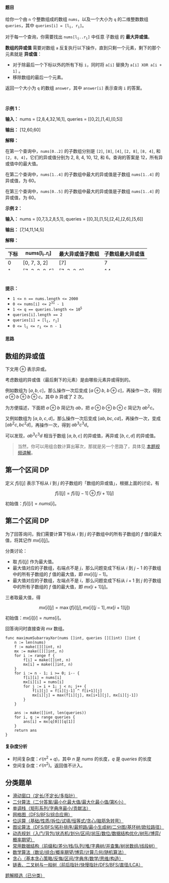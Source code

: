 #### 题目

<p>给你一个由 <code>n</code> 个整数组成的数组 <code>nums</code>，以及一个大小为 <code>q</code> 的二维整数数组 <code>queries</code>，其中 <code>queries[i] = [l<sub>i</sub>, r<sub>i</sub>]</code>。</p>

<p>对于每一个查询，你需要找出 <code>nums[l<sub>i</sub>..r<sub>i</sub>]</code> 中任意 <span data-keyword="subarray">子数组</span> 的 <strong>最大异或值</strong>。</p>

<p><strong>数组的异或值 </strong>需要对数组 <code>a</code> 反复执行以下操作，直到只剩一个元素，剩下的那个元素就是 <strong>异或值</strong>：</p>

<ul>
	<li><span class="text-only" data-eleid="9" style="white-space: pre;">对于除最后一个下标以外的所有下标</span> <code>i</code>，同时将 <code>a[i]</code> 替换为 <code>a[i] XOR a[i + 1]</code> 。</li>
	<li>移除数组的最后一个元素。</li>
</ul>

<p>返回一个大小为 <code>q</code> 的数组 <code>answer</code>，其中 <code>answer[i]</code> 表示查询 <code>i</code> 的答案。</p>

<p>&nbsp;</p>

<p><strong class="example">示例 1：</strong></p>

<div class="example-block">
<p><strong>输入：</strong> <span class="example-io">nums = [2,8,4,32,16,1], queries = [[0,2],[1,4],[0,5]]</span></p>

<p><strong>输出：</strong> <span class="example-io">[12,60,60]</span></p>

<p><strong>解释：</strong></p>

<p>在第一个查询中，<code>nums[0..2]</code> 的子数组分别是 <code>[2]</code>, <code>[8]</code>, <code>[4]</code>, <code>[2, 8]</code>, <code>[8, 4]</code>, 和 <code>[2, 8, 4]</code>，它们的异或值分别为 2, 8, 4, 10, 12, 和 6。查询的答案是 12，所有异或值中的最大值。</p>

<p>在第二个查询中，<code>nums[1..4]</code> 的子数组中最大的异或值是子数组 <code>nums[1..4]</code> 的异或值，为 60。</p>

<p>在第三个查询中，<code>nums[0..5]</code> 的子数组中最大的异或值是子数组 <code>nums[1..4]</code> 的异或值，为 60。</p>
</div>

<p><strong class="example">示例 2：</strong></p>

<div class="example-block">
<p><strong>输入：</strong> <span class="example-io">nums = [0,7,3,2,8,5,1], queries = [[0,3],[1,5],[2,4],[2,6],[5,6]]</span></p>

<p><strong>输出：</strong> <span class="example-io">[7,14,11,14,5]</span></p>

<p><strong>解释：</strong></p>

<table height="70" width="472">
	<thead>
		<tr>
			<th>下标</th>
			<th>nums[l<sub>i</sub>..r<sub>i</sub>]</th>
			<th>最大异或值子数组</th>
			<th>子数组最大异或值</th>
		</tr>
	</thead>
	<tbody>
		<tr>
			<td>0</td>
			<td>[0, 7, 3, 2]</td>
			<td>[7]</td>
			<td>7</td>
		</tr>
		<tr>
			<td>1</td>
			<td>[7, 3, 2, 8, 5]</td>
			<td>[7, 3, 2, 8]</td>
			<td>14</td>
		</tr>
		<tr>
			<td>2</td>
			<td>[3, 2, 8]</td>
			<td>[3, 2, 8]</td>
			<td>11</td>
		</tr>
		<tr>
			<td>3</td>
			<td>[3, 2, 8, 5, 1]</td>
			<td>[2, 8, 5, 1]</td>
			<td>14</td>
		</tr>
		<tr>
			<td>4</td>
			<td>[5, 1]</td>
			<td>[5]</td>
			<td>5</td>
		</tr>
	</tbody>
</table>
</div>

<p>&nbsp;</p>

<p><strong>提示：</strong></p>

<ul>
	<li><code>1 &lt;= n == nums.length &lt;= 2000</code></li>
	<li><code>0 &lt;= nums[i] &lt;= 2<sup>31</sup> - 1</code></li>
	<li><code>1 &lt;= q == queries.length &lt;= 10<sup>5</sup></code></li>
	<li><code>queries[i].length == 2</code></li>
	<li><code>queries[i] = [l<sub>i</sub>, r<sub>i</sub>]</code></li>
	<li><code>0 &lt;= l<sub>i</sub> &lt;= r<sub>i</sub> &lt;= n - 1</code></li>
</ul>

#### 思路

## 数组的异或值

下文用 $\oplus$ 表示异或。

考虑数组的异或值（最后剩下的元素）是由哪些元素异或得到的。

例如数组为 $[a,b,c]$，那么操作一次后变成 $[a\oplus b,\ b\oplus c]$，再操作一次，得到 $a\oplus b\oplus b\oplus c$。其中 $b$ 异或了 $2$ 次。

为方便描述，下面把 $a\oplus b$ 简记为 $ab$，把 $a\oplus b\oplus b\oplus c$ 简记为 $ab^2c$。

又例如数组为 $[a,b,c,d]$，那么操作一次后变成 $[ab,bc,cd]$，再操作一次，变成 $[ab^2c,bc^2d]$，再操作一次，得到 $ab^3c^3d$。

可以发现，$ab^3c^3d$ 相当于数组 $[a,b,c]$ 的异或值，再异或 $[b,c,d]$ 的异或值。

> 当然，你可以用组合数计算出幂次，那就是另一个思路了，具体见 [本题视频讲解](https://www.bilibili.com/video/BV142Hae7E5y/)。

## 第一个区间 DP

定义 $f[i][j]$ 表示下标从 $i$ 到 $j$ 的子数组的「数组的异或值」，根据上面的讨论，有

$$
f[i][j] = f[i][j-1]\oplus f[i+1][j]
$$

初始值：$f[i][i]=\textit{nums}[i]$。

## 第二个区间 DP

为了回答询问，我们需要计算下标从 $i$ 到 $j$ 的子数组中的所有子数组的 $f$ 值的最大值，将其记作 $\textit{mx}[i][j]$。

分类讨论：

- 取 $f[i][j]$ 作为最大值。
- 最大值对应的子数组，右端点不是 $j$，那么问题变成下标从 $i$ 到 $j-1$ 的子数组中的所有子数组的 $f$ 值的最大值，即 $\textit{mx}[i][j-1]$。
- 最大值对应的子数组，左端点不是 $i$，那么问题变成下标从 $i+1$ 到 $j$ 的子数组中的所有子数组的 $f$ 值的最大值，即 $\textit{mx}[i+1][j]$。

三者取最大值，得

$$
\textit{mx}[i][j] = \max(f[i][j], \textit{mx}[i][j-1], \textit{mx}[i+1][j])
$$

初始值：$\textit{mx}[i][i]=\textit{nums}[i]$。

回答询问时直接查询 $\textit{mx}$ 数组。

```
func maximumSubarrayXor(nums []int, queries [][]int) []int {
	n := len(nums)
	f := make([][]int, n)
	mx := make([][]int, n)
	for i := range f {
		f[i] = make([]int, n)
		mx[i] = make([]int, n)
	}
	for i := n - 1; i >= 0; i-- {
		f[i][i] = nums[i]
		mx[i][i] = nums[i]
		for j := i + 1; j < n; j++ {
			f[i][j] = f[i][j-1] ^ f[i+1][j]
			mx[i][j] = max(f[i][j], mx[i+1][j], mx[i][j-1])
		}
	}

	ans := make([]int, len(queries))
	for i, q := range queries {
		ans[i] = mx[q[0]][q[1]]
	}
	return ans
}
```

#### 复杂度分析

- 时间复杂度：$\mathcal{O}(n^2+q)$，其中 $n$ 是 $\textit{nums}$ 的长度，$q$ 是 $\textit{queries}$ 的长度
- 空间复杂度：$\mathcal{O}(n^2)$。返回值不计入。


## 分类题单

- [滑动窗口（定长/不定长/多指针）](https://leetcode.cn/circle/discuss/0viNMK/)
- [二分算法（二分答案/最小化最大值/最大化最小值/第K小）](https://leetcode.cn/circle/discuss/SqopEo/)
- [单调栈（矩形系列/字典序最小/贡献法）](https://leetcode.cn/circle/discuss/9oZFK9/)
- [网格图（DFS/BFS/综合应用）](https://leetcode.cn/circle/discuss/YiXPXW/)
- [位运算（基础/性质/拆位/试填/恒等式/贪心/脑筋急转弯）](https://leetcode.cn/circle/discuss/dHn9Vk/)
- [图论算法（DFS/BFS/拓扑排序/最短路/最小生成树/二分图/基环树/欧拉路径）](https://leetcode.cn/circle/discuss/01LUak/)
- [动态规划（入门/背包/状态机/划分/区间/状压/数位/数据结构优化/树形/博弈/概率期望）](https://leetcode.cn/circle/discuss/tXLS3i/)
- [常用数据结构（前缀和/差分/栈/队列/堆/字典树/并查集/树状数组/线段树）](https://leetcode.cn/circle/discuss/mOr1u6/)
- [数学算法（数论/组合/概率期望/博弈/计算几何/随机算法）](https://leetcode.cn/circle/discuss/IYT3ss/)
- [贪心（基本贪心策略/反悔/区间/字典序/数学/思维/构造）](https://leetcode.cn/circle/discuss/g6KTKL/)
- [链表、二叉树与一般树（前后指针/快慢指针/DFS/BFS/直径/LCA）](https://leetcode.cn/circle/discuss/K0n2gO/)

[题解精选（已分类）](https://github.com/EndlessCheng/codeforces-go/blob/master/leetcode/SOLUTIONS.md)